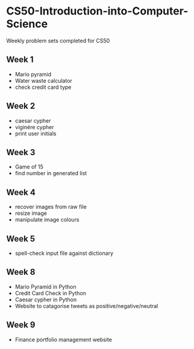 # CS50-Introduction-into-Computer-Science

Weekly problem sets completed for CS50


## Week 1
+ Mario pyramid  
+ Water waste calculator  
+ check credit card type  

## Week 2
+ caesar cypher
+ viginére cypher
+ print user initials

## Week 3
+ Game of 15
+ find number in generated list

## Week 4
+ recover images from raw file
+ resize image
+ manipulate image colours

## Week 5
+ spell-check input file against dictionary

## Week 8
+ Mario Pyramid in Python
+ Credit Card Check in Python
+ Caesar cypher in Python
+ Website to catagorise tweets as positive/negative/neutral

## Week 9
+ Finance portfolio management website

